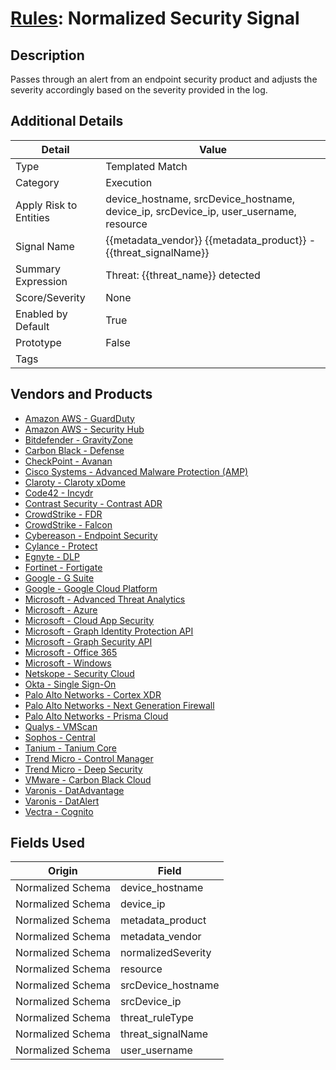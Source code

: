 # [Rules](README.md): Normalized Security Signal

## Description
Passes through an alert from an endpoint security product and adjusts the severity accordingly based on the severity provided in the log.

## Additional Details
|Detail|Value|
|----|----|
|Type|Templated Match|
|Category|Execution|
|Apply Risk to Entities|device_hostname, srcDevice_hostname, device_ip, srcDevice_ip, user_username, resource|
|Signal Name|{{metadata_vendor}} {{metadata_product}} - {{threat_signalName}}|
|Summary Expression|Threat: {{threat_name}} detected|
|Score/Severity|None|
|Enabled by Default|True|
|Prototype|False|
|Tags||
## Vendors and Products
- [Amazon AWS - GuardDuty](../products/2ca0adcf-7616-4474-8557-a3773515aa6d.md)
- [Amazon AWS - Security Hub](../products/d0aebc1c-db4d-440f-b69f-70dae24befff.md)
- [Bitdefender - GravityZone](../products/046b3623-69fe-409f-9e80-fd3ebef0654f.md)
- [Carbon Black - Defense](../products/4448ca62-bb4f-4859-a6a2-d9262f9e48f0.md)
- [CheckPoint - Avanan](../products/b8956e27-b893-4518-85ff-20835710c3cf.md)
- [Cisco Systems - Advanced Malware Protection (AMP)](../products/7eaa4c44-5b7f-4d9e-8c1c-c4105c2b7506.md)
- [Claroty - Claroty xDome](../products/8cdfb3fc-8700-4012-bf3d-7dfc147d291b.md)
- [Code42 - Incydr](../products/cc523ad6-7193-4de5-a254-d0243fca63f3.md)
- [Contrast Security - Contrast ADR](../products/fa3c148a-4272-4a94-aea2-499ab90424c2.md)
- [CrowdStrike - FDR](../products/569a3a44-c29f-492e-bcf4-5dc04e2ab0f3.md)
- [CrowdStrike - Falcon](../products/840c72e0-4e47-41e7-9b93-31f55d12f07d.md)
- [Cybereason - Endpoint Security](../products/12d00042-d90d-4055-a171-01a1f635a613.md)
- [Cylance - Protect](../products/60829f4a-7acb-47d1-ad23-8424fcf83dcb.md)
- [Egnyte - DLP](../products/114420df-d10c-4e88-92e9-0d95102c1a3d.md)
- [Fortinet - Fortigate](../products/c57e2c85-4fc1-4fb7-8fa1-dbc5235231ad.md)
- [Google - G Suite](../products/e73cd65a-7a4b-4ce9-9d73-e5d9c824c214.md)
- [Google - Google Cloud Platform](../products/dcc85cfc-a698-4d09-87de-f2c723f3ad07.md)
- [Microsoft - Advanced Threat Analytics](../products/ae48ad1f-04e5-47c6-9892-25555e5f728b.md)
- [Microsoft - Azure](../products/a1225af5-e778-4068-a9a2-47da93d1ff24.md)
- [Microsoft - Cloud App Security](../products/86e85e72-d3b1-4f1d-b195-5ca3d90e9461.md)
- [Microsoft - Graph Identity Protection API](../products/4da7313c-5123-4eae-bb84-5d868fc55a74.md)
- [Microsoft - Graph Security API](../products/ef42eb74-7444-4fee-b231-b4eb1e7c9660.md)
- [Microsoft - Office 365](../products/d3ed003d-5ddd-4c7a-bea5-63eae6311833.md)
- [Microsoft - Windows](../products/1ff7546c-cb36-4a24-87f7-89d2cecc5761.md)
- [Netskope - Security Cloud](../products/B3582ED2-1A0C-452D-9802-97433D143486.md)
- [Okta - Single Sign-On](../products/51278354-d6b5-4c8e-a8fd-8197df334e67.md)
- [Palo Alto Networks - Cortex XDR](../products/146522A1-DC9A-40A5-A909-2EB3B665B1D1.md)
- [Palo Alto Networks - Next Generation Firewall](../products/46f5fa2c-1a62-4692-82ad-ed87800a0adb.md)
- [Palo Alto Networks - Prisma Cloud](../products/343b9323-d279-40d9-946f-809242e5cf98.md)
- [Qualys - VMScan](../products/08d5e888-ae62-462a-80d9-c0df7d3643c1.md)
- [Sophos - Central](../products/e5a708c9-82be-4df9-8ea0-07cac95abf2a.md)
- [Tanium - Tanium Core](../products/5b49e894-92e8-45ad-8575-fe78b4f2e31b.md)
- [Trend Micro - Control Manager](../products/bb75c481-648d-4953-80cf-1c8cbde8fbb8.md)
- [Trend Micro - Deep Security](../products/57cec26c-f94e-4403-add4-dae2382b5c16.md)
- [VMware - Carbon Black Cloud](../products/f9cea291-9030-4e41-9836-6dd9274d6df4.md)
- [Varonis - DatAdvantage](../products/4d6a3683-4edb-4330-9e9f-b8608cd63981.md)
- [Varonis - DatAlert](../products/bd98578e-3f97-4e5a-93ec-bbff28f90ccf.md)
- [Vectra - Cognito](../products/51afd72e-94b0-42f3-b65c-cf8edbacf7cf.md)


## Fields Used

|Origin|Field|
|----|----|
|Normalized Schema|device_hostname|
|Normalized Schema|device_ip|
|Normalized Schema|metadata_product|
|Normalized Schema|metadata_vendor|
|Normalized Schema|normalizedSeverity|
|Normalized Schema|resource|
|Normalized Schema|srcDevice_hostname|
|Normalized Schema|srcDevice_ip|
|Normalized Schema|threat_ruleType|
|Normalized Schema|threat_signalName|
|Normalized Schema|user_username|


